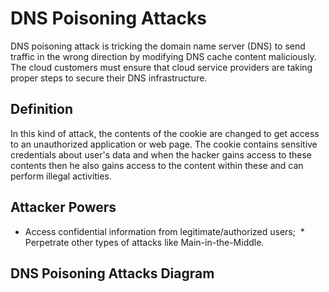 # DNS Poisoning Attacks

DNS poisoning attack is tricking the domain name server (DNS) to send traffic in the wrong direction by modifying DNS cache content maliciously. The cloud customers must ensure that cloud service providers are taking proper steps to secure their DNS infrastructure.

## Definition

In this kind of attack, the contents of the cookie are changed to get access to an unauthorized application or web page. The cookie contains sensitive credentials about user's data and when the hacker gains access to these contents then he also gains access to the content within these and can perform illegal activities.
  
## Attacker Powers

 * Access confidential information from legitimate/authorized users;
 * Perpetrate other types of attacks like Main-in-the-Middle.

 
## DNS Poisoning Attacks Diagram


